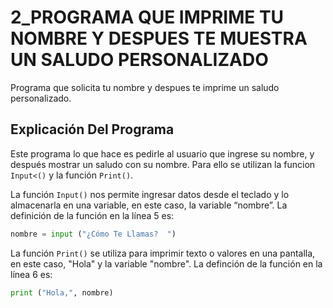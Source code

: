 # 2_PROGRAMA QUE IMPRIME TU NOMBRE Y DESPUES TE MUESTRA UN SALUDO PERSONALIZADO
Programa que solicita tu nombre y despues te imprime un saludo personalizado.

## Explicación Del Programa 
Este programa lo que hace es pedirle al usuario que ingrese su nombre, y después mostrar un saludo con su nombre. Para ello se utilizan la funcion `Input<()` y la función `Print()`.  

La función `Input()` nos permite ingresar datos desde el teclado y lo almacenarla en una variable, en este caso, la variable “nombre”.
La definición de la función en la línea 5 es:

```python
nombre = input ("¿Cómo Te Llamas?  ")
```

La función `Print()` se utiliza para imprimir texto o valores en una pantalla, en este caso, "Hola" y la variable "nombre".
La definción de la función en la línea 6 es:

```python
print ("Hola,", nombre)
```

